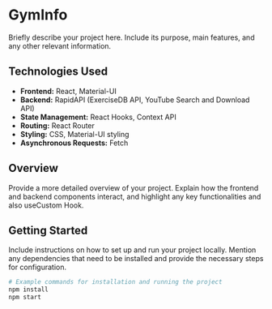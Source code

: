 # GymInfo

Briefly describe your project here. Include its purpose, main features, and any other relevant information.

## Technologies Used

- **Frontend:** React, Material-UI
- **Backend:** RapidAPI (ExerciseDB API, YouTube Search and Download API)
- **State Management:** React Hooks, Context API
- **Routing:** React Router
- **Styling:** CSS, Material-UI styling
- **Asynchronous Requests:** Fetch

## Overview

Provide a more detailed overview of your project. Explain how the frontend and backend components interact, and highlight any key functionalities and also useCustom Hook.

## Getting Started

Include instructions on how to set up and run your project locally. Mention any dependencies that need to be installed and provide the necessary steps for configuration.

```bash
# Example commands for installation and running the project
npm install
npm start
